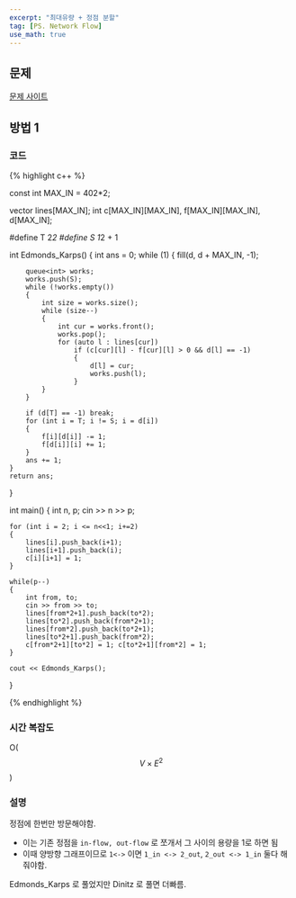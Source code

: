 ```yaml
---
excerpt: "최대유량 + 정점 분할"
tag: [PS. Network Flow]
use_math: true
---
```


## 문제

[문제 사이트](https://www.acmicpc.net/problem/2316)

## 방법 1

### 코드

{% highlight c++ %}

const int MAX_IN = 402*2;

vector<int> lines[MAX_IN]; 
int c[MAX_IN][MAX_IN], f[MAX_IN][MAX_IN], d[MAX_IN];

#define T 2*2
#define S 1*2 + 1

int Edmonds_Karps()
{
	int ans = 0;
	while (1)
	{
		fill(d, d + MAX_IN, -1);

		queue<int> works;
		works.push(S);
		while (!works.empty()) 
		{
			int size = works.size();
			while (size--)
			{
				int cur = works.front();
				works.pop();
				for (auto l : lines[cur])
					if (c[cur][l] - f[cur][l] > 0 && d[l] == -1)
					{
						d[l] = cur; 
						works.push(l);
					}
			}
		}
	
		if (d[T] == -1) break;
		for (int i = T; i != S; i = d[i])
		{
			f[i][d[i]] -= 1;
			f[d[i]][i] += 1;
		}
		ans += 1;
	}
	return ans;
}

int main()
{
	int n, p;
	cin >> n >> p;
	
	for (int i = 2; i <= n<<1; i+=2)
	{
		lines[i].push_back(i+1);
		lines[i+1].push_back(i);
		c[i][i+1] = 1;
	}
	
	while(p--)
	{
		int from, to;
		cin >> from >> to;
		lines[from*2+1].push_back(to*2);
		lines[to*2].push_back(from*2+1);
		lines[from*2].push_back(to*2+1);
		lines[to*2+1].push_back(from*2);
		c[from*2+1][to*2] = 1; c[to*2+1][from*2] = 1;
	}
	
	cout << Edmonds_Karps();
}

{% endhighlight %}


### 시간 복잡도

O($$V \times E^2$$)


### 설명

정점에 한번만 방문해야함.
+ 이는 기존 정점을 ```in-flow, out-flow``` 로 쪼개서 그 사이의 용량을 1로 하면 됨
+ 이때 양방향 그래프이므로 ```1<->``` 이면 ```1_in <-> 2_out```, ```2_out <-> 1_in``` 둘다 해줘야함.

Edmonds_Karps 로 풀었지만 Dinitz 로 풀면 더빠름.

